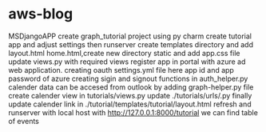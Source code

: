 # aws-blog
MSDjangoAPP
create graph_tutorial project using py charm
create tutorial app and adjust settings then runserver
create templates directory and add layout.html home.html,create new directory static and add app.css file
update views.py with required views
register app in portal with azure ad web application.
creating oauth settings.yml file here app id and app password of azure
creating sigin and signout functions in auth_helper.py
calender data can be accesed from outlook by adding graph-helper.py file
create calender view in tutorials/views.py update ./tutorials/urls/.py
finally update calender link in ./tutorial/templates/tutorial/layout.html
refresh and runserver with local host with  http://127.0.0.1:8000/tutorial we can find table of events



